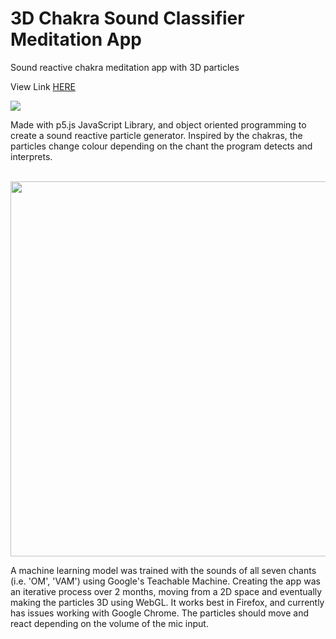 # 3D Chakra Sound Classifier Meditation App
<p>
Sound reactive chakra meditation app with 3D particles
</p>
<p>
View Link <a href="https://kirstytheproud.github.io/3D-Chakra-sound-classifier-particles/" target="_blank">HERE </a>
 </p>
 <img src="https://user-images.githubusercontent.com/37534696/174992831-4dd71963-71d8-42ea-82cc-4ae6dc366088.gif"/>
<br>

<p>
Made with p5.js JavaScript Library, and object oriented programming to create a sound reactive particle generator.
Inspired by the chakras, the particles change colour depending on the chant the program detects and interprets. </p>
<br>
<img src="https://user-images.githubusercontent.com/37534696/174992986-7206067d-7899-4840-990e-f18f82cba65d.jpg" width="600" height="600"/>
<br>
<p>
A machine learning model was trained with the sounds of all seven chants (i.e. 'OM', 'VAM') using Google's Teachable Machine. Creating the app was an iterative process over 2 months, moving from a 2D space and eventually making the particles 3D using WebGL.
It works best in Firefox, and currently has issues working with Google Chrome. The particles should move and react depending on the volume of the mic input.
  </p>
<!-- ![chakra](https://user-images.githubusercontent.com/37534696/174992831-4dd71963-71d8-42ea-82cc-4ae6dc366088.gif) -->


